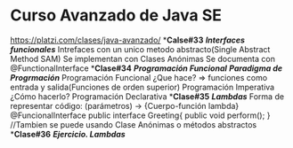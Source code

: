# Curso Avanzado de Java SE
https://platzi.com/clases/java-avanzado/
***Calse#33**
    ***Interfaces funcionales***
        Intrefaces con un unico metodo abstracto(Single Abstract Method SAM)
        Se implementan con Clases Anónimas
        Se documenta con @FunctionalInterface
***Clase#34**
    ***Programación Funcional***
        ***Paradigma de Progrmación***
            Programación Funcional  ¿Que hace? => funciones como entrada y salida(Funciones de orden superior)
            Programación Imperativa ¿Cómo hacerlo?
            Programación Declarativa
***Clase#35**
    ***Lambdas***
        Forma de representar código:
            (parámetros) -> {Cuerpo-función lambda}
            @FuncionalInterface
            public interface Greeting{
                public void perform();
            }
            //Tambien se puede usando Clase Anónimas o métodos abstractos
***Clase#36**
    ***Ejercicio. Lambdas***
    
